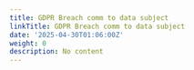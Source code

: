 ```yaml
---
title: GDPR Breach comm to data subject
linkTitle: GDPR Breach comm to data subject
date: '2025-04-30T01:06:00Z'
weight: 0
description: No content
---
```




